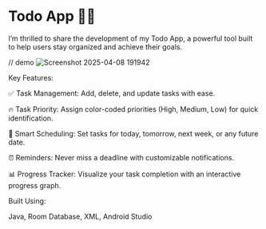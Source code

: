 #  Todo App 📱✨
I’m thrilled to share the development of my Todo App, a powerful tool built to help users stay organized and achieve their goals. 

// demo 
![Screenshot 2025-04-08 191942](https://github.com/user-attachments/assets/bc07c669-60ce-434f-84ee-bf0f01761254)

Key Features:

✅ Task Management: Add, delete, and update tasks with ease.

🔥 Task Priority: Assign color-coded priorities (High, Medium, Low) for quick identification.

📅 Smart Scheduling: Set tasks for today, tomorrow, next week, or any future date.

⏰ Reminders: Never miss a deadline with customizable notifications.

📊 Progress Tracker: Visualize your task completion with an interactive progress graph.

Built Using:

Java, Room Database, XML, Android Studio

